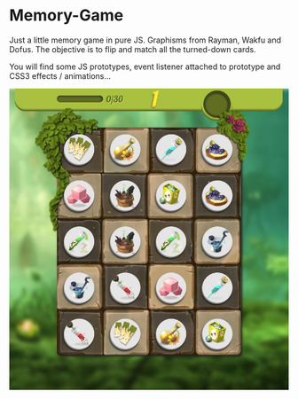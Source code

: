 # Memory-Game

Just a little memory game in pure JS. Graphisms from Rayman, Wakfu and Dofus. The objective is to flip and match all the turned-down cards.

You will find some JS prototypes, event listener attached to prototype and CSS3 effects / animations...

![alt text](https://github.com/AlexBelin/Memory-Game/blob/master/screen4.JPG)
